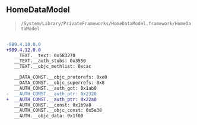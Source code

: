 ## HomeDataModel

> `/System/Library/PrivateFrameworks/HomeDataModel.framework/HomeDataModel`

```diff

-989.4.10.0.0
+989.4.12.0.0
   __TEXT.__text: 0x583270
   __TEXT.__auth_stubs: 0x3550
   __TEXT.__objc_methlist: 0xcac

   __DATA_CONST.__objc_protorefs: 0xe0
   __DATA_CONST.__objc_superrefs: 0x8
   __AUTH_CONST.__auth_got: 0x1ab0
-  __AUTH_CONST.__auth_ptr: 0x2320
+  __AUTH_CONST.__auth_ptr: 0x22a0
   __AUTH_CONST.__const: 0x1b9a8
   __AUTH_CONST.__objc_const: 0x5e38
   __AUTH.__objc_data: 0x1f00

```
